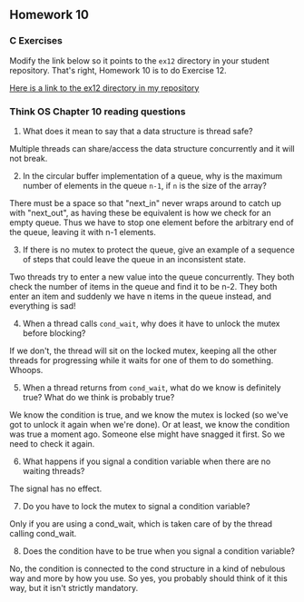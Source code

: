 ## Homework 10

### C Exercises

Modify the link below so it points to the `ex12` directory in your
student repository.  That's right, Homework 10 is to do Exercise 12.

[Here is a link to the ex12 directory in my repository](https://github.com/KaitlynKeil/ExercisesInC/tree/master/exercises/ex12)

### Think OS Chapter 10 reading questions

1) What does it mean to say that a data structure is thread safe?

Multiple threads can share/access the data structure concurrently and it will not break.

2) In the circular buffer implementation of a queue, why is the maximum number of elements in the queue `n-1`, if `n` is the size of the array?

There must be a space so that "next_in" never wraps around to catch up with "next_out", as having these be equivalent is how we check for an empty queue. Thus we have to stop one element before the arbitrary end of the queue, leaving it with n-1 elements.

3) If there is no mutex to protect the queue, give an example of a sequence of steps that could leave the queue in an inconsistent state.

Two threads try to enter a new value into the queue concurrently. They both check the number of items in the queue and find it to be n-2. They both enter an item and suddenly we have n items in the queue instead, and everything is sad!

4) When a thread calls `cond_wait`, why does it have to unlock the mutex before blocking?

If we don't, the thread will sit on the locked mutex, keeping all the other threads for progressing while it waits for one of them to do something. Whoops.

5) When a thread returns from `cond_wait`, what do we know is definitely true?  What do we think is probably true?

We know the condition is true, and we know the mutex is locked (so we've got to unlock it again when we're done). Or at least, we know the condition was true a moment ago. Someone else might have snagged it first. So we need to check it again.

6) What happens if you signal a condition variable when there are no waiting threads?

The signal has no effect.

7) Do you have to lock the mutex to signal a condition variable?

Only if you are using a cond_wait, which is taken care of by the thread calling cond_wait.

8) Does the condition have to be true when you signal a condition variable?

No, the condition is connected to the cond structure in a kind of nebulous way and more by how you use. So yes, you probably should think of it this way, but it isn't strictly mandatory.
